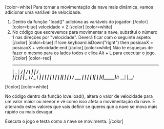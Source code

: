 [color=white]
Para tornar a movimentação da nave mais dinâmica, vamos adicionar 
uma variável de velocidade.

1. Dentro da função "load()" adiciona as variáveis do jogador:
   [/color] [color=blue]
    velocidade = 2
   [/color] [color=white]
2. No código que escrevemos para movimentar a nave, substitui 
o número 1 nas direções por "velocidade". Deverá ficar com o 
seguinte aspeto:
   [/color] [color=blue]
   if love.keyboard.isDown("right") then
        posicaoX = posicaoX + velocidade
    end
   [/color] [color=white]
Não te esqueças de fazer o mesmo para os lados todos e clica 
Alt + L para executar o jogo.
   [/color] [color=red]
     ____  _____ ____    _    _____ ___ ___  
    |  _ \| ____/ ___|  / \  |  ___|_ _/ _ \
    | | | |  _| \___ \ / _ \ | |_   | | | | |
    | |_| | |___ ___) / ___ \|  _|  | | |_| |
    |____/|_____|____/_/   \_\_|   |___\___/

[/color] [color=white]

No código dentro da função love.load(), altera o valor de 
velocidade para um valor maior ou menor e vê como isso afeta a 
movimentação da nave. É alterando estes valores que vais definir 
se queres que a nave se mova mais rápido ou mais devagar.

Executa o jogo e testa como a nave se movimenta.
[/color]